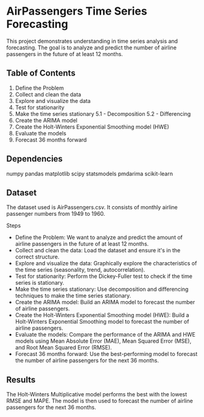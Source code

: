 # AirPassengers Time Series Forecasting

This project demonstrates understanding in time series analysis and forecasting. The goal is to analyze and predict the number of airline passengers in the future of at least 12 months.

## Table of Contents

1. Define the Problem
2. Collect and clean the data
3. Explore and visualize the data
4. Test for stationarity
5. Make the time series stationary
   5.1 - Decomposition
   5.2 - Differencing
6. Create the ARIMA model
7. Create the Holt-Winters Exponential Smoothing model (HWE)
8. Evaluate the models
9. Forecast 36 months forward

## Dependencies

numpy
pandas
matplotlib
scipy
statsmodels
pmdarima
scikit-learn

## Dataset

The dataset used is AirPassengers.csv. It consists of monthly airline passenger numbers from 1949 to 1960.

Steps

- Define the Problem: We want to analyze and predict the amount of airline passengers in the future of at least 12 months.
- Collect and clean the data: Load the dataset and ensure it's in the correct structure.
- Explore and visualize the data: Graphically explore the characteristics of the time series (seasonality, trend, autocorrelation).
- Test for stationarity: Perform the Dickey-Fuller test to check if the time series is stationary.
- Make the time series stationary: Use decomposition and differencing techniques to make the time series stationary.
- Create the ARIMA model: Build an ARIMA model to forecast the number of airline passengers.
- Create the Holt-Winters Exponential Smoothing model (HWE): Build a Holt-Winters Exponential Smoothing model to forecast the number of airline passengers.
- Evaluate the models: Compare the performance of the ARIMA and HWE models using Mean Absolute Error (MAE), Mean Squared Error (MSE), and Root Mean Squared Error (RMSE).
- Forecast 36 months forward: Use the best-performing model to forecast the number of airline passengers for the next 36 months.

## Results

The Holt-Winters Multiplicative model performs the best with the lowest RMSE and MAPE. The model is then used to forecast the number of airline passengers for the next 36 months.
